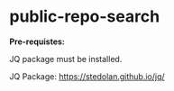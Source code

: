 # public-repo-search

**Pre-requistes:**

JQ package must be installed.

JQ Package: https://stedolan.github.io/jq/
